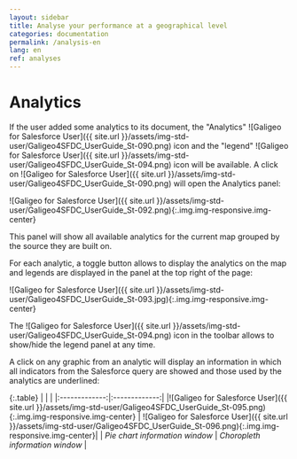 ```yaml
---
layout: sidebar
title: Analyse your performance at a geographical level
categories: documentation
permalink: /analysis-en
lang: en
ref: analyses
---
```


# Analytics

If the user added some analytics to its document, the "Analytics" ![Galigeo for Salesforce User]({{ site.url }}/assets/img-std-user/Galigeo4SFDC_UserGuide_St-090.png) icon and the "legend" ![Galigeo for Salesforce User]({{ site.url }}/assets/img-std-user/Galigeo4SFDC_UserGuide_St-094.png) icon will be available. A click on ![Galigeo for Salesforce User]({{ site.url }}/assets/img-std-user/Galigeo4SFDC_UserGuide_St-090.png) will open the Analytics panel:

![Galigeo for Salesforce User]({{ site.url }}/assets/img-std-user/Galigeo4SFDC_UserGuide_St-092.png){:.img.img-responsive.img-center}

This panel will show all available analytics for the current map grouped by the source they are built on.

For each analytic, a toggle button allows to display the analytics on the map and legends are displayed in the panel at the top right of the page:

![Galigeo for Salesforce User]({{ site.url }}/assets/img-std-user/Galigeo4SFDC_UserGuide_St-093.jpg){:.img.img-responsive.img-center}

The ![Galigeo for Salesforce User]({{ site.url }}/assets/img-std-user/Galigeo4SFDC_UserGuide_St-094.png) icon in the toolbar allows to show/hide the legend panel at any time.

A click on any graphic from an analytic will display an information in which all indicators from the Salesforce query are showed and those used by the analytics are underlined:

{:.table}
|   |    |
|:-------------:|:-------------:|
|![Galigeo for Salesforce User]({{ site.url }}/assets/img-std-user/Galigeo4SFDC_UserGuide_St-095.png){:.img.img-responsive.img-center} | ![Galigeo for Salesforce User]({{ site.url }}/assets/img-std-user/Galigeo4SFDC_UserGuide_St-096.png){:.img.img-responsive.img-center}|
| *Pie chart information window* | *Choropleth information window* |